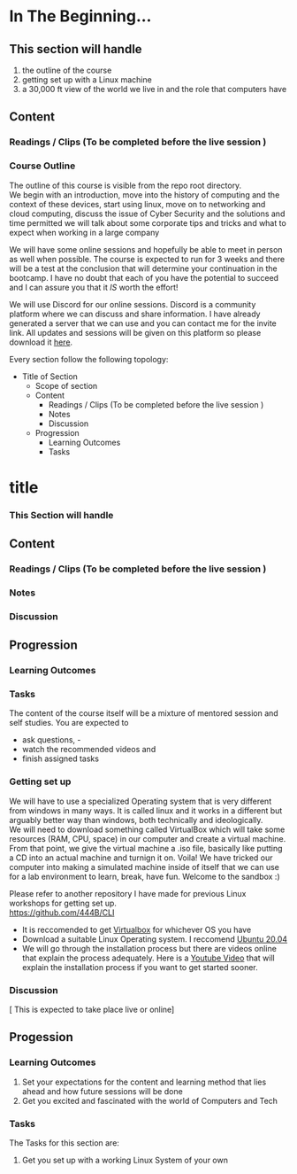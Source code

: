 # In The Beginning...
## This section will handle  
1. the outline of the course  
2. getting set up with a Linux machine  
3. a 30,000 ft view of the world we live in and the role that computers have  

## Content  
### Readings / Clips (To be completed before the live session )

### Course Outline  
The outline of this course is visible from the repo root directory.   
We begin with an introduction, move into the history of computing and the context of these devices, start using linux, move on to networking and cloud computing, discuss the issue of Cyber Security and the solutions and time permitted we will talk about some corporate tips and tricks and what to expect when working in a large company  

We will have some online sessions and hopefully be able to meet in person as well when possible. The course is expected to run for 3 weeks and there will be a test at the conclusion that will determine your continuation in the bootcamp. I have no doubt that each of you have the potential to succeed and I can assure you that it *IS* worth the effort!  

We will use Discord for our online sessions. Discord is a community platform where we can discuss and share information. I have already generated a server that we can use and you can contact me for the invite link. All updates and sessions will be given on this platform so please download it [here](https://discord.com/download).  

Every section follow the following topology:
- Title of Section
    - Scope of section
    - Content
        - Readings / Clips (To be completed before the live session )
        - Notes
        - Discussion
    - Progression 
        - Learning Outcomes 
        - Tasks 

# title
### This Section will handle
## Content
### Readings / Clips (To be completed before the live session )
### Notes
### Discussion
## Progression 
### Learning Outcomes 
### Tasks 


The content of the course itself will be a mixture of mentored session and self studies. You are expected to 
- ask questions, -
- watch the recommended videos and 
- finish assigned tasks  

### Getting set up
We will have to use a specialized Operating system that is very different from windows in many ways. It is called linux and it works in a different but arguably better way than windows, both technically and ideologically.  
We will need to download something called VirtualBox which will take some resources (RAM, CPU, space) in our computer and create a virtual machine. From that point, we give the virtual machine a .iso file, basically like putting a CD into an actual machine and turnign it on. 
Voila! We have tricked our computer into making a simulated machine inside of itself that we can use for a lab environment to learn, break, have fun. Welcome to the sandbox :)  

Please refer to another repository I have made for previous Linux workshops for getting set up.   
https://github.com/444B/CLI  
- It is reccomended to get [Virtualbox](https://www.virtualbox.org/wiki/Downloads) for whichever OS you have  
- Download a suitable Linux Operating system. I reccomend [Ubuntu 20.04](https://releases.ubuntu.com/20.04/)  
- We will go through the installation process but there are videos online that explain the process adequately. Here is a [Youtube Video](https://www.youtube.com/watch?v=S26CKNo4Tgs) that will explain the installation process if you want to get started sooner.

### Discussion
[ This is expected to take place live or online]


## Progession
### Learning Outcomes 
1. Set your expectations for the content and learning method that lies ahead and how future sessions will be done  
2. Get you excited and fascinated with the world of Computers and Tech

### Tasks 
The Tasks for this section are:  
1. Get you set up with a working Linux System of your own  

  

